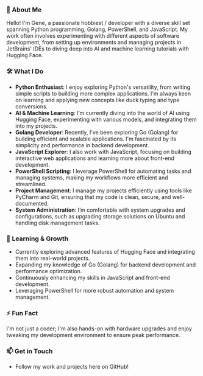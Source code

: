 ### 👋 About Me

Hello! I'm Gene, a passionate hobbiest / developer with a diverse skill set spanning Python programming, Golang, PowerShell, and JavaScript. My work often involves experimenting with different aspects of software development, from setting up environments and managing projects in JetBrains' IDEs to diving deep into AI and machine learning tutorials with Hugging Face.

### 🛠️ What I Do

- **Python Enthusiast**: I enjoy exploring Python's versatility, from writing simple scripts to building more complex applications. I'm always keen on learning and applying new concepts like duck typing and type conversions.
- **AI & Machine Learning**: I’m currently diving into the world of AI using Hugging Face, experimenting with various models, and integrating them into my projects.
- **Golang Developer**: Recently, I've been exploring Go (Golang) for building efficient and scalable applications. I'm fascinated by its simplicity and performance in backend development.
- **JavaScript Explorer**: I also work with JavaScript, focusing on building interactive web applications and learning more about front-end development.
- **PowerShell Scripting**: I leverage PowerShell for automating tasks and managing systems, making my workflows more efficient and streamlined.
- **Project Management**: I manage my projects efficiently using tools like PyCharm and Git, ensuring that my code is clean, secure, and well-documented.
- **System Administration**: I’m comfortable with system upgrades and configurations, such as upgrading storage solutions on Ubuntu and handling disk management tasks.

### 🌱 Learning & Growth

- Currently exploring advanced features of Hugging Face and integrating them into real-world projects.
- Expanding my knowledge of Go (Golang) for backend development and performance optimization.
- Continuously enhancing my skills in JavaScript and front-end development.
- Leveraging PowerShell for more robust automation and system management.

### ⚡ Fun Fact

I'm not just a coder; I'm also hands-on with hardware upgrades and enjoy tweaking my development environment to ensure peak performance.

### 📫 Get in Touch

- Follow my work and projects here on GitHub!

